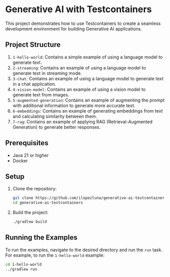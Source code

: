 # Generative AI with Testcontainers

This project demonstrates how to use Testcontainers to create a seamless development environment for building Generative AI applications.

## Project Structure

1. `1-hello-world`: Contains a simple example of using a language model to generate text.
2. `2-streaming`: Contains an example of using a language model to generate text in streaming mode.
3. `3-chat`: Contains an example of using a language model to generate text in a chat application.
4. `4-vision-model`: Contains an example of using a vision model to generate text from images.
5. `5-augmented-generation`: Contains an example of augmenting the prompt with additional information to generate more accurate text.
6. `6-embeddings`: Contains an example of generating embeddings from text and calculating similarity between them.
7. `7-rag`: Contains an example of applying RAG (Retrieval-Augmented Generation) to generate better responses.

## Prerequisites

- Java 21 or higher
- Docker

## Setup

1. Clone the repository:
    ```sh
    git clone https://github.com/ilopezluna/generative-ai-testcontainers.git
    cd generative-ai-testcontainers
    ```

2. Build the project:
    ```sh
    ./gradlew build
    ```

## Running the Examples

To run the examples, navigate to the desired directory and run the `run` task. For example, to run the `1-hello-world` example:

```sh
cd 1-hello-world
../gradlew run